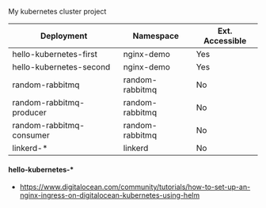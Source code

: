My kubernetes cluster project


Deployment | Namespace | Ext. Accessible
------------ | ------------- | -------------
hello-kubernetes-first   | nginx-demo      | Yes
hello-kubernetes-second  | nginx-demo      | Yes
random-rabbitmq          | random-rabbitmq | No
random-rabbitmq-producer | random-rabbitmq | No
random-rabbitmq-consumer | random-rabbitmq | No
linkerd-*                | linkerd         | No


#### hello-kubernetes-*

* https://www.digitalocean.com/community/tutorials/how-to-set-up-an-nginx-ingress-on-digitalocean-kubernetes-using-helm
